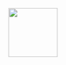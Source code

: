 <div id="header" align="center">
  <img src="https://media.giphy.com/media/CclMcM0dl8BqMBkE6U/giphy.gif" width="100"/>
</div>
